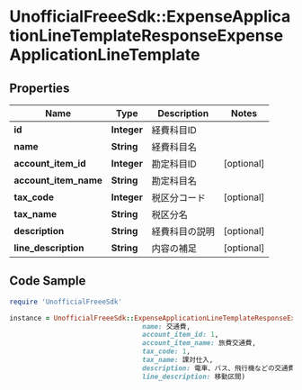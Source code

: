 # UnofficialFreeeSdk::ExpenseApplicationLineTemplateResponseExpenseApplicationLineTemplate

## Properties

Name | Type | Description | Notes
------------ | ------------- | ------------- | -------------
**id** | **Integer** | 経費科目ID | 
**name** | **String** | 経費科目名 | 
**account_item_id** | **Integer** | 勘定科目ID | [optional] 
**account_item_name** | **String** | 勘定科目名 | 
**tax_code** | **Integer** | 税区分コード | [optional] 
**tax_name** | **String** | 税区分名 | 
**description** | **String** | 経費科目の説明 | [optional] 
**line_description** | **String** | 内容の補足 | [optional] 

## Code Sample

```ruby
require 'UnofficialFreeeSdk'

instance = UnofficialFreeeSdk::ExpenseApplicationLineTemplateResponseExpenseApplicationLineTemplate.new(id: 1,
                                 name: 交通費,
                                 account_item_id: 1,
                                 account_item_name: 旅費交通費,
                                 tax_code: 1,
                                 tax_name: 課対仕入,
                                 description: 電車、バス、飛行機などの交通費,
                                 line_description: 移動区間)
```


